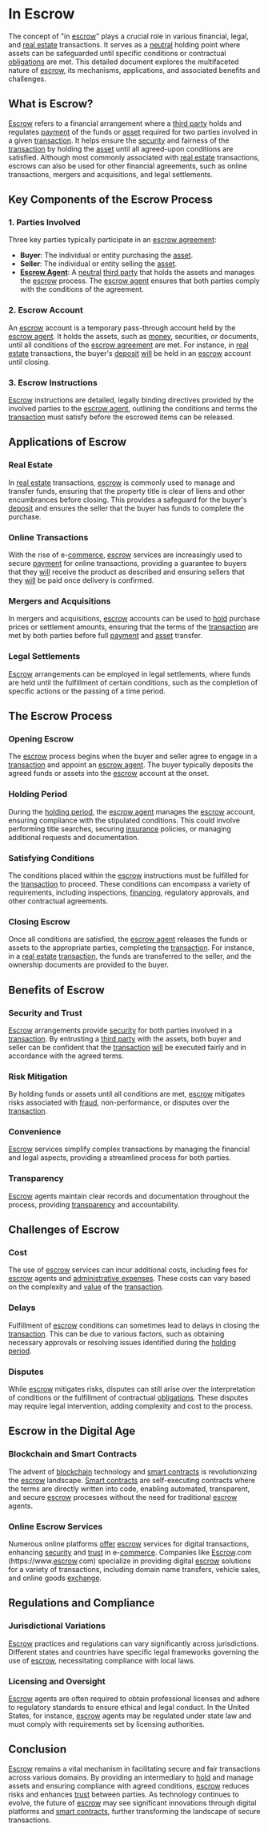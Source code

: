 # In Escrow

The concept of "in [escrow](../e/escrow.md)" plays a crucial role in various financial, legal, and [real estate](../r/real_estate.md) transactions. It serves as a [neutral](../n/neutral.md) holding point where assets can be safeguarded until specific conditions or contractual [obligations](../o/obligation.md) are met. This detailed document explores the multifaceted nature of [escrow](../e/escrow.md), its mechanisms, applications, and associated benefits and challenges.

## What is Escrow?

[Escrow](../e/escrow.md) refers to a financial arrangement where a [third party](../t/third_party.md) holds and regulates [payment](../p/payment.md) of the funds or [asset](../a/asset.md) required for two parties involved in a given [transaction](../t/transaction.md). It helps ensure the [security](../s/security.md) and fairness of the [transaction](../t/transaction.md) by holding the [asset](../a/asset.md) until all agreed-upon conditions are satisfied. Although most commonly associated with [real estate](../r/real_estate.md) transactions, escrows can also be used for other financial agreements, such as online transactions, mergers and acquisitions, and legal settlements.

## Key Components of the Escrow Process

### 1. Parties Involved
Three key parties typically participate in an [escrow agreement](../e/escrow_agreement.md):
- **Buyer**: The individual or entity purchasing the [asset](../a/asset.md).
- **Seller**: The individual or entity selling the [asset](../a/asset.md).
- **[Escrow Agent](../e/escrow_agent.md)**: A [neutral](../n/neutral.md) [third party](../t/third_party.md) that holds the assets and manages the [escrow](../e/escrow.md) process. The [escrow agent](../e/escrow_agent.md) ensures that both parties comply with the conditions of the agreement.

### 2. Escrow Account
An [escrow](../e/escrow.md) account is a temporary pass-through account held by the [escrow agent](../e/escrow_agent.md). It holds the assets, such as [money](../m/money.md), securities, or documents, until all conditions of the [escrow agreement](../e/escrow_agreement.md) are met. For instance, in [real estate](../r/real_estate.md) transactions, the buyer's [deposit](../d/deposit.md) [will](../w/will.md) be held in an [escrow](../e/escrow.md) account until closing.

### 3. Escrow Instructions
[Escrow](../e/escrow.md) instructions are detailed, legally binding directives provided by the involved parties to the [escrow agent](../e/escrow_agent.md), outlining the conditions and terms the [transaction](../t/transaction.md) must satisfy before the escrowed items can be released.

## Applications of Escrow

### Real Estate
In [real estate](../r/real_estate.md) transactions, [escrow](../e/escrow.md) is commonly used to manage and transfer funds, ensuring that the property title is clear of liens and other encumbrances before closing. This provides a safeguard for the buyer's [deposit](../d/deposit.md) and ensures the seller that the buyer has funds to complete the purchase.

### Online Transactions
With the rise of e-[commerce](../c/commerce.md), [escrow](../e/escrow.md) services are increasingly used to secure [payment](../p/payment.md) for online transactions, providing a guarantee to buyers that they [will](../w/will.md) receive the product as described and ensuring sellers that they [will](../w/will.md) be paid once delivery is confirmed.

### Mergers and Acquisitions
In mergers and acquisitions, [escrow](../e/escrow.md) accounts can be used to [hold](../h/hold.md) purchase prices or settlement amounts, ensuring that the terms of the [transaction](../t/transaction.md) are met by both parties before full [payment](../p/payment.md) and [asset](../a/asset.md) transfer.

### Legal Settlements
[Escrow](../e/escrow.md) arrangements can be employed in legal settlements, where funds are held until the fulfillment of certain conditions, such as the completion of specific actions or the passing of a time period.

## The Escrow Process

### Opening Escrow
The [escrow](../e/escrow.md) process begins when the buyer and seller agree to engage in a [transaction](../t/transaction.md) and appoint an [escrow agent](../e/escrow_agent.md). The buyer typically deposits the agreed funds or assets into the [escrow](../e/escrow.md) account at the onset.

### Holding Period
During the [holding period](../h/holding_period.md), the [escrow agent](../e/escrow_agent.md) manages the [escrow](../e/escrow.md) account, ensuring compliance with the stipulated conditions. This could involve performing title searches, securing [insurance](../i/insurance.md) policies, or managing additional requests and documentation.

### Satisfying Conditions
The conditions placed within the [escrow](../e/escrow.md) instructions must be fulfilled for the [transaction](../t/transaction.md) to proceed. These conditions can encompass a variety of requirements, including inspections, [financing](../f/financing.md), regulatory approvals, and other contractual agreements.

### Closing Escrow
Once all conditions are satisfied, the [escrow agent](../e/escrow_agent.md) releases the funds or assets to the appropriate parties, completing the [transaction](../t/transaction.md). For instance, in a [real estate](../r/real_estate.md) [transaction](../t/transaction.md), the funds are transferred to the seller, and the ownership documents are provided to the buyer.

## Benefits of Escrow

### Security and Trust
[Escrow](../e/escrow.md) arrangements provide [security](../s/security.md) for both parties involved in a [transaction](../t/transaction.md). By entrusting a [third party](../t/third_party.md) with the assets, both buyer and seller can be confident that the [transaction](../t/transaction.md) [will](../w/will.md) be executed fairly and in accordance with the agreed terms.

### Risk Mitigation
By holding funds or assets until all conditions are met, [escrow](../e/escrow.md) mitigates risks associated with [fraud](../f/fraud.md), non-performance, or disputes over the [transaction](../t/transaction.md).

### Convenience
[Escrow](../e/escrow.md) services simplify complex transactions by managing the financial and legal aspects, providing a streamlined process for both parties.

### Transparency
[Escrow](../e/escrow.md) agents maintain clear records and documentation throughout the process, providing [transparency](../t/transparency.md) and accountability.

## Challenges of Escrow

### Cost
The use of [escrow](../e/escrow.md) services can incur additional costs, including fees for [escrow](../e/escrow.md) agents and [administrative expenses](../a/administrative_expenses.md). These costs can vary based on the complexity and [value](../v/value.md) of the [transaction](../t/transaction.md).

### Delays
Fulfillment of [escrow](../e/escrow.md) conditions can sometimes lead to delays in closing the [transaction](../t/transaction.md). This can be due to various factors, such as obtaining necessary approvals or resolving issues identified during the [holding period](../h/holding_period.md).

### Disputes
While [escrow](../e/escrow.md) mitigates risks, disputes can still arise over the interpretation of conditions or the fulfillment of contractual [obligations](../o/obligation.md). These disputes may require legal intervention, adding complexity and cost to the process.

## Escrow in the Digital Age

### Blockchain and Smart Contracts
The advent of [blockchain](../b/blockchain_in_trading.md) technology and [smart contracts](../s/smart_contracts_in_trading.md) is revolutionizing the [escrow](../e/escrow.md) landscape. [Smart contracts](../s/smart_contracts_in_trading.md) are self-executing contracts where the terms are directly written into code, enabling automated, transparent, and secure [escrow](../e/escrow.md) processes without the need for traditional [escrow](../e/escrow.md) agents.

### Online Escrow Services
Numerous online platforms [offer](../o/offer.md) [escrow](../e/escrow.md) services for digital transactions, enhancing [security](../s/security.md) and [trust](../t/trust.md) in e-[commerce](../c/commerce.md). Companies like [Escrow](../e/escrow.md).com (https://www.[escrow](../e/escrow.md).com) specialize in providing digital [escrow](../e/escrow.md) solutions for a variety of transactions, including domain name transfers, vehicle sales, and online goods [exchange](../e/exchange.md).

## Regulations and Compliance

### Jurisdictional Variations
[Escrow](../e/escrow.md) practices and regulations can vary significantly across jurisdictions. Different states and countries have specific legal frameworks governing the use of [escrow](../e/escrow.md), necessitating compliance with local laws.

### Licensing and Oversight
[Escrow](../e/escrow.md) agents are often required to obtain professional licenses and adhere to regulatory standards to ensure ethical and legal conduct. In the United States, for instance, [escrow](../e/escrow.md) agents may be regulated under state law and must comply with requirements set by licensing authorities.

## Conclusion

[Escrow](../e/escrow.md) remains a vital mechanism in facilitating secure and fair transactions across various domains. By providing an intermediary to [hold](../h/hold.md) and manage assets and ensuring compliance with agreed conditions, [escrow](../e/escrow.md) reduces risks and enhances [trust](../t/trust.md) between parties. As technology continues to evolve, the future of [escrow](../e/escrow.md) may see significant innovations through digital platforms and [smart contracts](../s/smart_contracts_in_trading.md), further transforming the landscape of secure transactions.